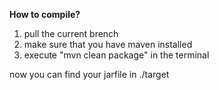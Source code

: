 **How to compile?**
1. pull the current brench
2. make sure that you have maven installed
3. execute "mvn clean package" in the terminal

now you can find your jarfile in ./target
